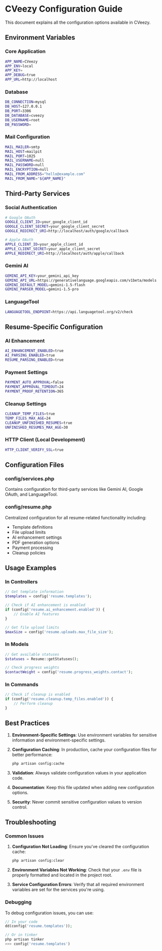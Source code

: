 # CVeezy Configuration Guide

This document explains all the configuration options available in CVeezy.

## Environment Variables

### Core Application

```bash
APP_NAME=CVeezy
APP_ENV=local
APP_KEY=
APP_DEBUG=true
APP_URL=http://localhost
```

### Database

```bash
DB_CONNECTION=mysql
DB_HOST=127.0.0.1
DB_PORT=3306
DB_DATABASE=cveezy
DB_USERNAME=root
DB_PASSWORD=
```

### Mail Configuration

```bash
MAIL_MAILER=smtp
MAIL_HOST=mailpit
MAIL_PORT=1025
MAIL_USERNAME=null
MAIL_PASSWORD=null
MAIL_ENCRYPTION=null
MAIL_FROM_ADDRESS="hello@example.com"
MAIL_FROM_NAME="${APP_NAME}"
```

## Third-Party Services

### Social Authentication

```bash
# Google OAuth
GOOGLE_CLIENT_ID=your_google_client_id
GOOGLE_CLIENT_SECRET=your_google_client_secret
GOOGLE_REDIRECT_URI=http://localhost/auth/google/callback

# Apple OAuth
APPLE_CLIENT_ID=your_apple_client_id
APPLE_CLIENT_SECRET=your_apple_client_secret
APPLE_REDIRECT_URI=http://localhost/auth/apple/callback
```

### Gemini AI

```bash
GEMINI_API_KEY=your_gemini_api_key
GEMINI_API_URL=https://generativelanguage.googleapis.com/v1beta/models
GEMINI_DEFAULT_MODEL=gemini-1.5-flash
GEMINI_PARSER_MODEL=gemini-1.5-pro
```

### LanguageTool

```bash
LANGUAGETOOL_ENDPOINT=https://api.languagetool.org/v2/check
```

## Resume-Specific Configuration

### AI Enhancement

```bash
AI_ENHANCEMENT_ENABLED=true
AI_PARSING_ENABLED=true
RESUME_PARSING_ENABLED=true
```

### Payment Settings

```bash
PAYMENT_AUTO_APPROVAL=false
PAYMENT_APPROVAL_TIMEOUT=24
PAYMENT_PROOF_RETENTION=365
```

### Cleanup Settings

```bash
CLEANUP_TEMP_FILES=true
TEMP_FILES_MAX_AGE=24
CLEANUP_UNFINISHED_RESUMES=true
UNFINISHED_RESUMES_MAX_AGE=30
```

### HTTP Client (Local Development)

```bash
HTTP_CLIENT_VERIFY_SSL=true
```

## Configuration Files

### config/services.php

Contains configuration for third-party services like Gemini AI, Google OAuth, and LanguageTool.

### config/resume.php

Centralized configuration for all resume-related functionality including:

-   Template definitions
-   File upload limits
-   AI enhancement settings
-   PDF generation options
-   Payment processing
-   Cleanup policies

## Usage Examples

### In Controllers

```php
// Get template information
$templates = config('resume.templates');

// Check if AI enhancement is enabled
if (config('resume.ai_enhancement.enabled')) {
    // Enable AI features
}

// Get file upload limits
$maxSize = config('resume.uploads.max_file_size');
```

### In Models

```php
// Get available statuses
$statuses = Resume::getStatuses();

// Check progress weights
$contactWeight = config('resume.progress_weights.contact');
```

### In Commands

```php
// Check if cleanup is enabled
if (config('resume.cleanup.temp_files.enabled')) {
    // Perform cleanup
}
```

## Best Practices

1. **Environment-Specific Settings**: Use environment variables for sensitive information and environment-specific settings.

2. **Configuration Caching**: In production, cache your configuration files for better performance:

    ```bash
    php artisan config:cache
    ```

3. **Validation**: Always validate configuration values in your application code.

4. **Documentation**: Keep this file updated when adding new configuration options.

5. **Security**: Never commit sensitive configuration values to version control.

## Troubleshooting

### Common Issues

1. **Configuration Not Loading**: Ensure you've cleared the configuration cache:

    ```bash
    php artisan config:clear
    ```

2. **Environment Variables Not Working**: Check that your `.env` file is properly formatted and located in the project root.

3. **Service Configuration Errors**: Verify that all required environment variables are set for the services you're using.

### Debugging

To debug configuration issues, you can use:

```php
// In your code
dd(config('resume.templates'));

// Or in tinker
php artisan tinker
>>> config('resume.templates')
```
